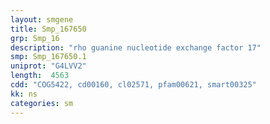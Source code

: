 ```yaml
---
layout: smgene
title: Smp_167650
grp: Smp_16
description: "rho guanine nucleotide exchange factor 17"
smp: Smp_167650.1
uniprot: "G4LVV2"
length:  4563
cdd: "COG5422, cd00160, cl02571, pfam00621, smart00325"
kk: ns
categories: sm
---
```

